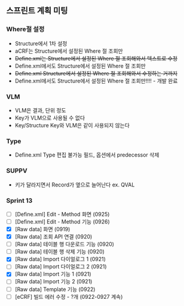 ## 스프린트 계획 미팅

### Where절 설정
- Structure에서 1차 설정
- aCRF는 Structure에서 설정된 Where 절 조회만
- ~~Define.xml는 Structure에서 설정된 Where 절 조회해와서 텍스트로 수정~~
- Define.xml에서도 Structure에서 설정된 Where 절 조회만
- ~~Define.xml Structure에서 설정된 Where 절 조회해와서 수정하는 거까지~~
- Define.xml에서도 Structure에서 설정된 Where 절 조회만!!!! - 개발 완료

### VLM
- VLM은 결과, 단위 정도
- Key가 VLM으로 사용될 수 없다
- Key/Structure Key와 VLM은 같이 사용되지 않는다

### Type
- Define.xml Type 편집 불가능 필드, 옵션에서 predecessor 삭제

### SUPPV
- 키가 달라지면서 Record가 옆으로 늘어난다 ex. QVAL

### Sprint 13

- [ ] \[Define.xml\] Edit - Method 화면 (0925)
- [ ] \[Define.xml\] Edit - Method 기능 (0926)
- [x] \[Raw data\] 화면 (0919)
- [x] \[Raw data\] 조회 API 연결 (0920)
- [ ] \[Raw data\] 테이블 행 다운로드 기능 (0920)
- [ ] \[Raw data\] 테이블 행 삭제 기능 (0920)
- [x] \[Raw data\] Import 다이얼로그 1 (0921)
- [ ] \[Raw data\] Import 다이얼로그 2 (0921)
- [x] \[Raw data\] Import 기능 1 (0921)
- [ ] \[Raw data\] Import 기능 2 (0921)
- [ ] \[Raw data\] Template 기능 (0922)
- [ ] \[eCRF] 빌드 에러 수정 - ?개 (0922-0927 계속)